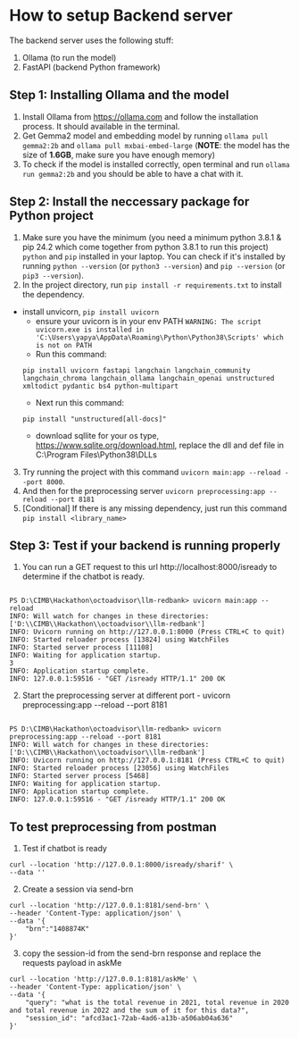 # How to setup Backend server

The backend server uses the following stuff:

1. Ollama (to run the model)
2. FastAPI (backend Python framework)

## Step 1: Installing Ollama and the model

1. Install Ollama from https://ollama.com and follow the installation process. It should available in the terminal.
2. Get Gemma2 model and embedding model by running `ollama pull gemma2:2b` and `ollama pull mxbai-embed-large` (**NOTE**: the model has the size of **1.6GB**, make sure you have enough memory)
3. To check if the model is installed correctly, open terminal and run `ollama run gemma2:2b` and you should be able to have a chat with it.

## Step 2: Install the neccessary package for Python project

1. Make sure you have the minimum (you need a minimum python 3.8.1 & pip 24.2 which come together from python 3.8.1 to run this project) `python` and `pip` installed in your laptop. You can check if it's installed by running `python --version` (or `python3 --version`) and `pip --version` (or `pip3 --version`).
2. In the project directory, run `pip install -r requirements.txt` to install the dependency.

- install unvicorn, `pip install uvicorn`
  - ensure your uvicorn is in your env PATH
    `WARNING: The script uvicorn.exe is installed in 'C:\Users\yapya\AppData\Roaming\Python\Python38\Scripts' which is not on PATH`
  - Run this command:
  ```
  pip install uvicorn fastapi langchain langchain_community langchain_chroma langchain_ollama langchain_openai unstructured xmltodict pydantic bs4 python-multipart
  ```
  - Next run this command:
  ```
  pip install "unstructured[all-docs]"
  ```
  - download sqllite for your os type, https://www.sqlite.org/download.html, replace the dll and def file in C:\Program Files\Python38\DLLs

3. Try running the project with this command `uvicorn main:app --reload --port 8000`.
4. And then for the preprocessing server `uvicorn preprocessing:app --reload --port 8181`
5. [Conditional] If there is any missing dependency, just run this command `pip install <library_name>`

## Step 3: Test if your backend is running properly

1. You can run a GET request to this url http://localhost:8000/isready to determine if the chatbot is ready.

```

PS D:\CIMB\Hackathon\octoadvisor\llm-redbank> uvicorn main:app --reload
INFO: Will watch for changes in these directories: ['D:\\CIMB\\Hackathon\\octoadvisor\\llm-redbank']
INFO: Uvicorn running on http://127.0.0.1:8000 (Press CTRL+C to quit)
INFO: Started reloader process [13824] using WatchFiles
INFO: Started server process [11108]
INFO: Waiting for application startup.
3
INFO: Application startup complete.
INFO: 127.0.0.1:59516 - "GET /isready HTTP/1.1" 200 OK

```

2. Start the preprocessing server at different port - uvicorn preprocessing:app --reload --port 8181

```

PS D:\CIMB\Hackathon\octoadvisor\llm-redbank> uvicorn preprocessing:app --reload --port 8181
INFO: Will watch for changes in these directories: ['D:\\CIMB\\Hackathon\\octoadvisor\\llm-redbank']
INFO: Uvicorn running on http://127.0.0.1:8181 (Press CTRL+C to quit)
INFO: Started reloader process [23056] using WatchFiles
INFO: Started server process [5468]
INFO: Waiting for application startup.
INFO: Application startup complete.
INFO: 127.0.0.1:59516 - "GET /isready HTTP/1.1" 200 OK

```

## To test preprocessing from postman

1. Test if chatbot is ready

```
curl --location 'http://127.0.0.1:8000/isready/sharif' \
--data ''
```

2. Create a session via send-brn

```
curl --location 'http://127.0.0.1:8181/send-brn' \
--header 'Content-Type: application/json' \
--data '{
    "brn":"1408874K"
}'
```

3. copy the session-id from the send-brn response and replace the requests payload in askMe

```
curl --location 'http://127.0.0.1:8181/askMe' \
--header 'Content-Type: application/json' \
--data '{
    "query": "what is the total revenue in 2021, total revenue in 2020 and total revenue in 2022 and the sum of it for this data?",
    "session_id": "afcd3ac1-72ab-4ad6-a13b-a506ab04a636"
}'
```
